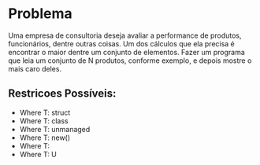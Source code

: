 <h1>Problema</h1>

<p>Uma empresa de consultoria deseja avaliar a performance de produtos,
funcionários, dentre outras coisas. Um dos cálculos que ela precisa é encontrar
o maior dentre um conjunto de elementos. Fazer um programa que leia um
conjunto de N produtos, conforme exemplo, e depois mostre o mais caro deles.</p>

<h2>Restricoes Possíveis:</h2>
<ul>
<li>
Where T: struct
</li>
<li>
Where T: class
</li>
<li>
Where T: unmanaged
</li>
<li>
Where T: new()
</li>
<li>
Where T: <base type name>
</li>
<li>
Where T: U
</li>
</ul>